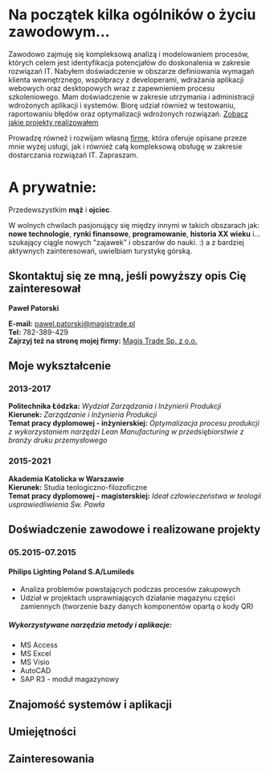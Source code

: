 # Na początek kilka ogólników o życiu zawodowym... 

Zawodowo zajmuję się kompleksową analizą i modelowaniem procesów, których celem jest identyfikacja potencjałów do doskonalenia w zakresie rozwiązań IT. Nabyłem doświadczenie w obszarze definiowania wymagań klienta wewnętrznego, współpracy z developerami, wdrażania aplikacji webowych oraz desktopowych wraz z zapewnieniem procesu szkoleniowego. Mam doświadczenie w zakresie utrzymania i administracji wdrożonych aplikacji i systemów. Biorę udział również w testowaniu, raportowaniu błędów oraz optymalizacji wdrożonych rozwiązań. [Zobacz jakie projekty realizowałem](#Doświadczenie-zawodowe-i-realizowane-projekty)

Prowadzę równeż i rozwijam własną [firmę](https://magistrade.pl), która oferuje opisane przeze mnie wyżej usługi, jak i również całą kompleksową obsługę w zakresie dostarczania rozwiązań IT. Zapraszam. 

# A prywatnie:

Przedewszystkim **mąż** i **ojciec**.  

W wolnych chwilach pasjonujący się między innymi w takich obszarach jak: **nowe technologie**, **rynki finansowe**, **programowanie**, **historia XX wieku** i... szukający ciągle nowych "zajawek" i obszarów do nauki. :) a z  bardziej aktywnych zainteresowań, uwielbiam turystykę górską.  


## Skontaktuj się ze mną, jeśli powyższy opis Cię zainteresował

**Paweł Patorski**

**E-mail:** pawel.patorski@magistrade.pl  
**Tel:** 782-389-429  
**Zajrzyj też na stronę mojej firmy:** [Magis Trade Sp. z o.o.](https://magistrade.pl)



## Moje wykształcenie

### 2013-2017
**Politechnika Łódzka:** *Wydział  Zarządzania i Inżynierii Produkcji*  
**Kierunek:** *Zarządzanie i Inżynieria Produkcji*  
**Temat pracy dyplomowej - inżynierskiej:** *Optymalizacja procesu produkcji z wykorzystaniem narzędzi Lean Manufacturing w przedsiębiorstwie z branży druku przemysłowego*  

### 2015-2021

**Akademia Katolicka w Warszawie**   
**Kierunek:** Studia teologiczno-filozoficzne  
**Temat pracy dyplomowej - magisterskiej:** *Ideał człowieczeństwa w teologii usprawiedliwienia Św. Pawła*  



## Doświadczenie zawodowe i realizowane projekty


### 05.2015-07.2015
#### Philips Lighting Poland S.A/Lumileds  

* Analiza problemów powstających podczas procesów zakupowych
* Udział w projektach usprawniających działanie magazynu części zamiennych (tworzenie bazy danych komponentów opartą o kody QR)  

##### Wykorzystywane narzędzia metody i aplikacje:  

* MS Access
* MS Excel
* MS Visio
* AutoCAD
* SAP R3 - moduł magazynowy





### 





## Znajomość systemów i aplikacji



## Umiejętności 



## Zainteresowania


